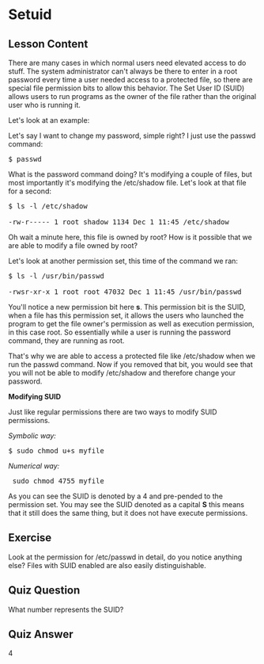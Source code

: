 # Setuid

## Lesson Content

There are many cases in which normal users need elevated access to do stuff. The system administrator can't always be there to enter in a root password every time a user needed access to a protected file, so there are special file permission bits to allow this behavior. The Set User ID (SUID) allows users to run programs as the owner of the file rather than the original user who is running it.

Let's look at an example: 

Let's say I want to change my password, simple right? I just use the passwd command:

<pre>$ passwd</pre>

What is the password command doing? It's modifying a couple of files, but most importantly it's modifying the /etc/shadow file. Let's look at that file for a second: 

<pre>$ ls -l /etc/shadow

-rw-r----- 1 root shadow 1134 Dec 1 11:45 /etc/shadow
</pre>

Oh wait a minute here, this file is owned by root? How is it possible that we are able to modify a file owned by root? 

Let's look at another permission set, this time of the command we ran: 

<pre>$ ls -l /usr/bin/passwd

-rwsr-xr-x 1 root root 47032 Dec 1 11:45 /usr/bin/passwd
</pre>

You'll notice a new permission bit here <b>s</b>. This permission bit is the SUID, when a file has this permission set, it allows the users who launched the program to get the file owner's permission as well as execution permission, in this case root. So essentially while a user is running the password command, they are running as root.

That's why we are able to access a protected file like /etc/shadow when we run the passwd command. Now if you removed that bit, you would see that you will not be able to modify /etc/shadow and therefore change your password. 

<b>Modifying SUID</b>

Just like regular permissions there are two ways to modify SUID permissions. 

<i>Symbolic way:</i>
<pre>$ sudo chmod u+s myfile</pre>

<i>Numerical way:</i>
<pre> sudo chmod 4755 myfile</pre>

As you can see the SUID is denoted by a 4 and pre-pended to the permission set. You may see the SUID denoted as a capital <b>S</b> this means that it still does the same thing, but it does not have execute permissions.

## Exercise

Look at the permission for /etc/passwd in detail, do you notice anything else? Files with SUID enabled are also easily distinguishable.

## Quiz Question

What number represents the SUID?

## Quiz Answer

4